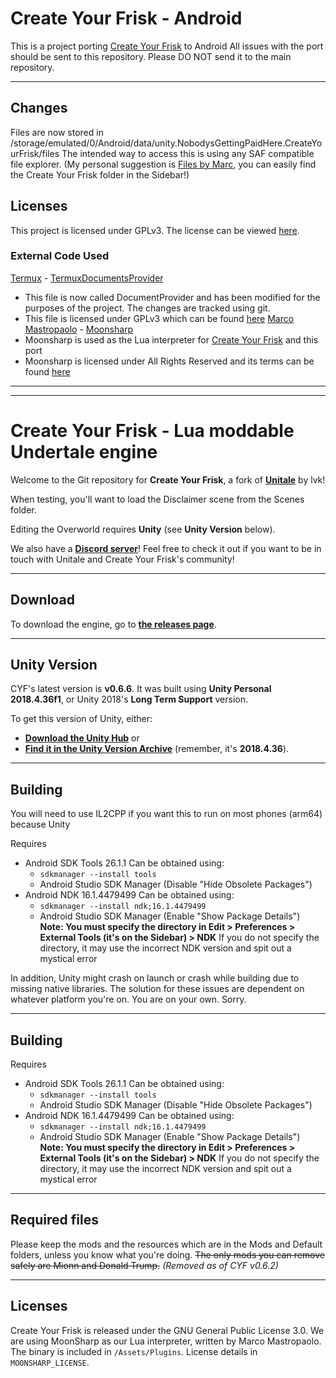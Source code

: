 # Create Your Frisk - Android

This is a project porting [Create Your Frisk](https://github.com/RhenaudTheLukark/CreateYourFrisk) to Android
All issues with the port should be sent to this repository. Please DO NOT send it to the main repository.

***

## Changes

Files are now stored in /storage/emulated/0/Android/data/unity.NobodysGettingPaidHere.CreateYourFrisk/files
The intended way to access this is using any SAF compatible file explorer. (My personal suggestion is [Files by Marc](https://play.google.com/store/apps/details?id=com.marc.files), you can easily find the Create Your Frisk folder in the Sidebar!)

## Licenses
This project is licensed under GPLv3. The license can be viewed [here](LICENSE).


### External Code Used

[Termux](https://github.com/termux) - [TermuxDocumentsProvider](https://github.com/termux/termux-app/blob/bc321d0a7c4f5391aa83ecf315cb8a47ff4cf090/app/src/main/java/com/termux/filepicker/TermuxDocumentsProvider.java)
  - This file is now called DocumentProvider and has been modified for the purposes of the project. The changes are tracked using git.
  - This file is licensed under GPLv3 which can be found [here](LICENSE)
[Marco Mastropaolo](https://github.com/xanathar) - [Moonsharp](https://github.com/moonsharp-devs/moonsharp)
  - Moonsharp is used as the Lua interpreter for [Create Your Frisk](https://github.com/RhenaudTheLukark/CreateYourFrisk) and this port
  - Moonsharp is licensed under All Rights Reserved and its terms can be found [here](MOONSHARP_LICENSE)

***
***

# Create Your Frisk - Lua moddable Undertale engine

Welcome to the Git repository for **Create Your Frisk**, a fork of [**Unitale**](https://github.com/lvk/Unitale/) by lvk!

When testing, you'll want to load the Disclaimer scene from the Scenes folder.

Editing the Overworld requires **Unity** (see **Unity Version** below).

We also have a [**Discord server**](https://discord.gg/GFJ5277)! Feel free to check it out if you want to be in touch with Unitale and Create Your Frisk's community!

***

## Download

To download the engine, go to [**the releases page**](https://github.com/RhenaudTheLukark/CreateYourFrisk/releases).

***

## Unity Version

CYF's latest version is **v0.6.6**. It was built using **Unity Personal 2018.4.36f1**, or Unity 2018's **Long Term Support** version.

To get this version of Unity, either:

* [**Download the Unity Hub**](https://unity3d.com/get-unity/download) or
* [**Find it in the Unity Version Archive**](https://unity.com/releases/editor/whats-new/2018.4.36) (remember, it's **2018.4.36**).

***

## Building

You will need to use IL2CPP if you want this to run on most phones (arm64) because Unity

Requires 
  - Android SDK Tools 26.1.1
    Can be obtained using: 
      - `sdkmanager --install tools`
      - Android Studio SDK Manager (Disable "Hide Obsolete Packages")
  - Android NDK 16.1.4479499
    Can be obtained using: 
      - `sdkmanager --install ndk;16.1.4479499`
      - Android Studio SDK Manager (Enable "Show Package Details")
    **Note: You must specify the directory in Edit > Preferences > External Tools (it's on the Sidebar) > NDK**
    If you do not specify the directory, it may use the incorrect NDK version and spit out a mystical error

In addition, Unity might crash on launch or crash while building due to missing native libraries. The solution for these issues are dependent on whatever platform you're on. You are on your own. Sorry.

***

## Building

Requires 
  - Android SDK Tools 26.1.1
    Can be obtained using: 
      - `sdkmanager --install tools`
      - Android Studio SDK Manager (Disable "Hide Obsolete Packages")
  - Android NDK 16.1.4479499
    Can be obtained using: 
      - `sdkmanager --install ndk;16.1.4479499`
      - Android Studio SDK Manager (Enable "Show Package Details")
    **Note: You must specify the directory in Edit > Preferences > External Tools (it's on the Sidebar) > NDK**
    If you do not specify the directory, it may use the incorrect NDK version and spit out a mystical error
 
***

## Required files

Please keep the mods and the resources which are in the Mods and Default folders, unless you know what you're doing.
~~The only mods you can remove safely are Mionn and Donald Trump.~~ *(Removed as of CYF v0.6.2)*

***

## Licenses

Create Your Frisk is released under the GNU General Public License 3.0.
We are using MoonSharp as our Lua interpreter, written by Marco Mastropaolo. The binary is included in `/Assets/Plugins`. License details in `MOONSHARP_LICENSE`.
